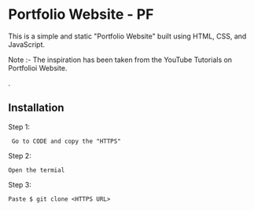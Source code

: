 
# Portfolio Website - PF
This is a simple and static "Portfolio Website" built using HTML, CSS, and JavaScript.

Note :- The inspiration has been taken from the YouTube Tutorials on Portfolioi Website.

.


## Installation

Step 1:

```
 Go to CODE and copy the "HTTPS"
```
Step 2:
```
Open the termial 
```
Step 3:
```
Paste $ git clone <HTTPS URL>
```    
